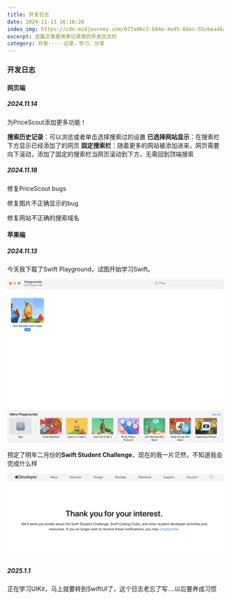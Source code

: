 ```yaml
---
title: 开发日志
date: 2024-11-13 16:16:28
index_img: https://cdn.midjourney.com/077a06c2-b84e-4ed5-88ec-55c6ea46ad06/0_0.png
excerpt: 这篇文章是用来记录我的开发日志的
category: 开发-----记录，学习，分享
---
```


### 开发日志

#### 网页端

##### 2024.11.14

为PriceScout添加更多功能！

**搜索历史记录**：可以浏览或者单击选择搜索过的设置
**已选择网站显示**：在搜索栏下方显示已经添加了的网页
**固定搜索栏**：随着更多的网站被添加进来，网页需要向下滚动，添加了固定的搜索栏当网页滚动到下方，无需回到顶端搜索

##### 2024.11.18

修复PriceScout bugs

修复图片不正确显示的bug

修复网站不正确的搜索域名

#### 苹果端

##### 2024.11.13

今天我下载了Swift Playground，试图开始学习Swift。

![SwiftPlayground](https://github.com/Noah-wang/pictures/blob/main/picture/%20%E5%BC%80%E5%8F%91%E6%97%A5%E5%BF%97/20241113/SwiftPlayground01.png?raw=true)

预定了明年二月份的**Swift Student Challenge**，现在的我一片茫然，不知道我会完成什么样

![SwiftStudentChallenge](https://github.com/Noah-wang/pictures/blob/main/picture/%20%E5%BC%80%E5%8F%91%E6%97%A5%E5%BF%97/20241113/SwiftStudentChallenge01.png?raw=true)

##### 2025.1.1

正在学习UIKit，马上就要转到SwiftUI了，这个日志老忘了写....以后要养成习惯
